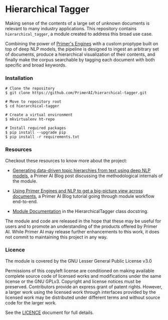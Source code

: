  # Hierarchical Tagger
 
 Making sense of the contents of a large set of unknown documents is relevant to many industry applications. This repository contains `hierarchical_tagger`, a module created to address this broad use case. 

Combining the power of [Primer's Engines](https://developers.primer.ai/docs) with a custom proptype built on top of deep NLP models, the pipeline is designed to ingest an arbitrary set of documents, produce a hierarchical visualization of their contents, and finally make the corpus searchable by tagging each document with both specific and broad keywords. 


### Installation 

```
# Clone the repository
$ git clone https://github.com/PrimerAI/hierarchical-tagger.git

# Move to repository root
$ cd hierarchical-tagger

# Create a virtual environment
$ mkvirtualenv ht-repo

# Install required packages
$ pip install --upgrade pip
$ pip install -r requirements.txt
```

### Resources

Checkout these resources to know more about the project:

- [Generating data-driven topic hierarchies from text using deep NLP models](), a Primer AI Blog post discussing the methodological internals of the module.

- [Using Primer Engines and NLP to get a big-picture view across documents](), a Primer AI Blog tutorial going through module workflow end-to-end.

- [Module Documentation](./hierarchical_tagger/hierarchical_tagger.py#L33) in the HierarchicalTagger class docstring.
 
The module and code are released in the hope that these may be useful for users and to promote an understanding of the products offered by Primer AI. While Primer AI may release further enhancements to this work, it does not commit to maintaining this project in any way. 
 
 ### Licence
 
 The module is covered by the GNU Lesser General Public License v3.0

Permissions of this copyleft license are conditioned on making available complete source code of licensed works and modifications under the same license or the GNU GPLv3. Copyright and license notices must be preserved. Contributors provide an express grant of patent rights. However, a larger work using the licensed work through interfaces provided by the licensed work may be distributed under different terms and without source code for the larger work.
 
See the [LICENCE](LICENCE) document for full details. 

